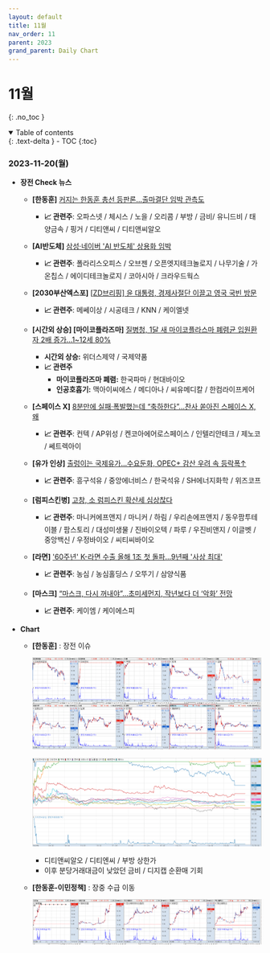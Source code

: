 ```yaml
---
layout: default
title: 11월
nav_order: 11
parent: 2023
grand_parent: Daily Chart
---
```


# 11월

{: .no_toc }

<details open markdown="block">
  <summary>
    Table of contents
  </summary>
  {: .text-delta }
- TOC
{:toc}
</details>

<!------------------------------------ STEP ------------------------------------>





### 2023-11-20(월)

* **장전 Check 뉴스**
  * **[한동훈]** [커지는 한동훈 총선 등판론…출마결단 임박 관측도](https://www.yna.co.kr/view/AKR20231119049700001?input=1195m)
    * **📈 관련주**: 오파스넷 / 체시스 / 노을 / 오리콤 / 부방 / 금비/ 유니드비 / 태양금속 / 핑거 / 디티앤씨 / 디티앤씨알오
  * **[AI반도체]** [삼성·네이버 'AI 반도체' 상용화 임박](https://www.etnews.com//20231117000184)
    * **📈 관련주**: 폴라리스오피스 / 오브젠 / 오픈엣지테크놀로지 / 나무기술 / 가온칩스 / 에이디테크놀로지 / 코아시아 / 크라우드웍스 
  * **[2030부산엑스포]** [[ZD브리핑\] 윤 대통령, 경제사절단 이끌고 영국 국빈 방문](https://n.news.naver.com/mnews/article/092/0002311980?sid=105)
    * **📈 관련주**: 메쎄이상 / 시공테크 / KNN / 케이엘넷
  * **[시간외 상승] [마이코플라즈마]**  [질병청, 1달 새 마이코플라스마 폐렴균 입원환자 2배 증가…1~12세 80%](https://www.asiatoday.co.kr/view.php?key=20231117010011372)

    * **시간외 상승:** 위더스제약 / 국제약품
    * **📈 관련주**
      * **마이코플라즈마 폐렴:** 한국파마 / 현대바이오
      * **인공호흡기:** 맥아이씨에스 / 메디아나 / 씨유메디칼 / 한컴라이프케어
  * **[스페이스 X]** [8분만에 실패·폭발했는데 “축하한다”…찬사 쏟아진 스페이스 X, 왜](https://n.news.naver.com/mnews/article/009/0005217420?sid=101)
  
    * **📈 관련주**: 컨텍 / AP위성 / 켄코아에어로스페이스 / 인텔리안테크 / 제노코 / 쎄트렉아이
  * **[유가 인상]** [출렁이는 국제유가…수요둔화, OPEC+ 감산 우려 속 등락폭↑ ](https://view.asiae.co.kr/article/2023111810142101640)

    * **📈 관련주**: 흥구석유 / 중앙에너비스 / 한국석유 / SH에너지화학 / 위즈코프
  * **[럼피스킨병]** [고창, 소 럼피스킨 확산세 심상찮다](https://news.kmib.co.kr/article/view.asp?arcid=0924330848&code=11131424&cp=nv)
  
    * **📈 관련주**: 마니커에프앤지 / 마니커 / 하림 / 우리손에프앤지 / 동우팜투테이블 / 팜스토리 / 대성미생물 / 진바이오텍 / 파루 / 우진비앤지 / 이글벳 / 중앙백신 / 우정바이오 / 씨티씨바이오
  * **[라면]** ['60주년' K-라면 수출 올해 1조 첫 돌파…9년째 '사상 최대' ](https://n.news.naver.com/mnews/article/001/0014341156?sid=101)

    * **📈 관련주**: 농심 / 농심홀딩스 / 오뚜기 / 삼양식품
  * **[마스크]** [“마스크, 다시 꺼내야”…초미세먼지, 작년보다 더 ‘악화’ 전망](https://n.news.naver.com/mnews/article/243/0000052951?sid=101)
  
    * **📈 관련주**: 케이엠 / 케이에스피
  

* **Chart**

  * **[한동훈]** : 장전 이슈

    ![image-20231120161549655](./../../../images/menu21-sub23-sub11-11/image-20231120161549655.png)

    ![image-20231120164349342](./../../../images/menu21-sub23-sub11-11/image-20231120164349342.png)

    * 디티앤씨알오 / 디티엔씨 / 부방 상한가
    * 이후 분당거래대금이 낮았던 금비 / 디지캡 순환매 기회 

  * **[한동훈-이민정책]** : 장중 수급 이동

    ![image-20231120165714673](./../../../images/menu21-sub23-sub11-11/image-20231120165714673.png)
